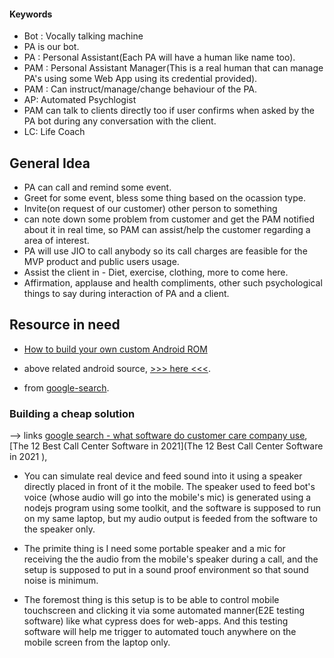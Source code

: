 #### Keywords

- Bot : Vocally talking machine
- PA is our bot.
- PA : Personal Assistant(Each PA will have a human like name too).
- PAM : Personal Assistant Manager(This is a real human that can manage PA's using some Web App using its credential provided).
- PAM : Can instruct/manage/change behaviour of the PA.
- AP: Automated Psychlogist
- PAM can talk to clients directly too if user confirms when asked by the PA bot during any conversation with the client.
- LC: Life Coach

## General Idea

- PA can call and remind some event.
- Greet for some event, bless some thing based on the ocassion type.
- Invite(on request of our customer) other person to something
- can note down some problem from customer and get the PAM notified about it in real time, so PAM can assist/help the customer regarding a area of interest.
- PA will use JIO to call anybody so its call charges are feasible for the MVP product and public users usage.
- Assist the client in - Diet, exercise, clothing, more to come here.
- Affirmation, applause and health compliments, other such psychological things to say during interaction of PA and a client.

## Resource in need

- [How to build your own custom Android ROM](https://www.androidauthority.com/build-custom-android-rom-720453/#:~:text=Download%20and%20build%20Android%20from,and%20then%20read%20it%20again.)

- above related android source, [>>> here <<<](https://source.android.com/setup/build/requirements).

- from [google-search](https://www.google.com/search?newwindow=1&rlz=1C1CHBD_enIN917IN917&sxsrf=ALeKk03bkyPYTqRtX9prpp7lAPELTcck7A%3A1614008664965&ei=WNEzYN6zOsyCyAP6mayYAg&q=make+an+android+os&oq=make+an+android+os&gs_lcp=Cgdnd3Mtd2l6EAMyBggAEBYQHjIFCAAQhgMyBQgAEIYDMgUIABCGAzIFCAAQhgM6BwgAEEcQsAM6BwgjEOoCECc6BAgjECc6BAgAEEM6BQgAEJECOgUIABCxAzoECC4QQzoLCC4QsQMQxwEQowI6BwgAELEDEEM6CAgAELEDEIMBOgIIAFCK8IYBWOOMhwFg9o2HAWgCcAF4AIAB0gKIAd4akgEIMC4xOC4xLjGYAQCgAQGqAQdnd3Mtd2l6sAEKyAEIwAEB&sclient=gws-wiz&ved=0ahUKEwjev47p6v3uAhVMAXIKHfoMCyMQ4dUDCA0&uact=5).

### Building a cheap solution

--> links [google search - what software do customer care company use](https://www.google.com/search?q=what+software+do+customer+care+use+to+manage+calls&rlz=1C1CHBD_enIN917IN917&oq=what+software+do+customer+care+use+to+manage+calls&aqs=chrome..69i57j33i160.21817j0j1&sourceid=chrome&ie=UTF-8), [The 12 Best Call Center Software in 2021](The 12 Best Call Center Software in 2021
), 

- You can simulate real device and feed sound into it using a speaker directly placed in front of it the mobile. The speaker used to feed bot's voice (whose audio will go into the mobile's mic) is generated using a nodejs program using some toolkit, and the software is supposed to run on my same laptop, but my audio output is feeded from the software to the speaker only.

- The primite thing is I need some portable speaker and a mic for receiving the the audio from the mobile's speaker during a call, and the setup is supposed to put in a sound proof environment so that sound noise is minimum.

- The foremost thing is this setup is to be able to control mobile touchscreen and clicking it via some automated manner(E2E testing software) like what cypress does for web-apps. And this testing software will help me trigger to automated touch anywhere on the mobile screen from the laptop only.
